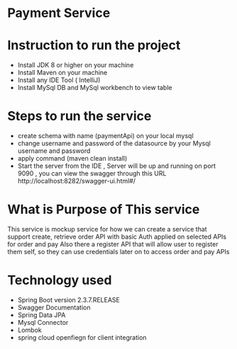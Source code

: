 # Payment Service 
# Instruction to run the project
  - Install JDK 8 or higher on your machine 
  - Install Maven on your machine
  - Install any IDE Tool ( IntelliJ) 
  - Install MySql DB and MySql workbench to view table 
 
 # Steps to run the service 
  - create schema with name (paymentApi) on your local mysql 
  - change username and password of the datasource by your Mysql username and password
  - apply command (maven clean install)
  - Start the server from the IDE , Server will be up and running on port 9090  , you can view the swagger through this URL http://localhost:8282/swagger-ui.html#/
              
  # What is Purpose of This service 
  This service is mockup service for how we can create a service that support create, retrieve order API with basic Auth applied on selected APIs for order and pay
    Also there a register API that will allow user to register them self, so they can use credentials later on to access order and pay APIs  
  # Technology used 
  
  - Spring Boot version 2.3.7.RELEASE
  - Swagger Documentation 
  - Spring Data JPA 
  - Mysql Connector
  - Lombok
  - spring cloud openfiegn for client integration 
